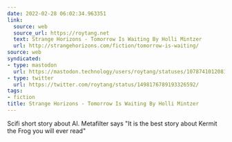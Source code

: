 ```yaml
---
date: 2022-02-28 06:02:34.963351
link:
  source: web
  source_url: https://roytang.net
  text: Strange Horizons - Tomorrow Is Waiting By Holli Mintzer
  url: http://strangehorizons.com/fiction/tomorrow-is-waiting/
source: web
syndicated:
- type: mastodon
  url: https://mastodon.technology/users/roytang/statuses/107874101208160838
- type: twitter
  url: https://twitter.com/roytang/status/1498176789193326592/
tags:
- fiction
title: Strange Horizons - Tomorrow Is Waiting By Holli Mintzer
---
```


Scifi short story about AI. Metafilter says "It is the best story about Kermit the Frog you will ever read"